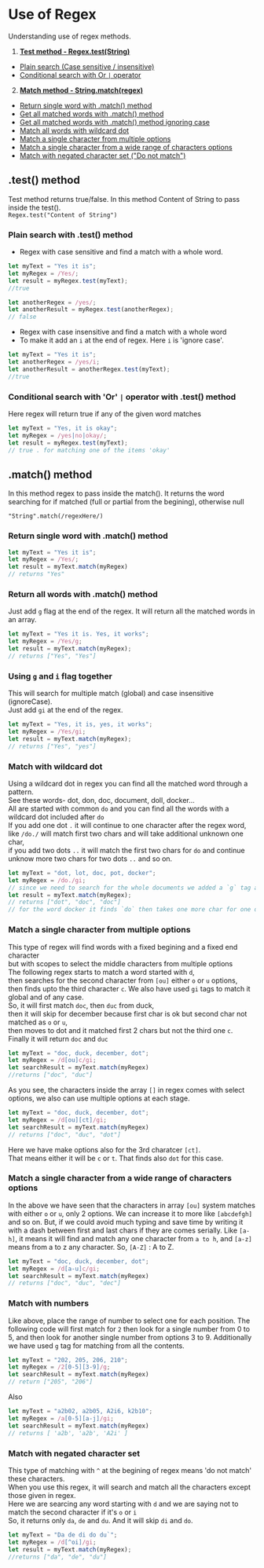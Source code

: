 # Use of Regex
Understanding use of regex methods.

1. **[Test method - Regex.test(String)](#test-method)**
  * [Plain search (Case sensitive / insensitive)](#plain-search-with-test-method)
  * [Conditional search with Or `|` operator](#conditional-search-with-or--operator-with-test-method)
2. **[Match method - String.match(regex)](#match-method)**
  * [Return single word with .match() method](#return-single-word-with-match-method)
  * [Get all matched words with .match() method](#retrun-all-words-with-match-method)
  * [Get all matched words with .match() method ignoring case](#using-g-and-i-flag-together)
  * [Match all words with wildcard dot](#match-with-wildcard-dot)
  * [Match a single character from multiple options](#match-a-single-character-from-multiple-options)
  * [Match a single character from a wide range of characters options](#match-a-single-character-from-a-wide-range-of-characters-options)
  * [Match with negated character set ("Do not match")](#match-with-negated-character-set)



## .test() method
Test method returns true/false.
In this method Content of String to pass inside the test().  
`Regex.test("Content of String")` 

### Plain search with .test() method
* Regex with case sensitive and find a match with a whole word.

```javascript
let myText = "Yes it is";
let myRegex = /Yes/;
let result = myRegex.test(myText);
//true

let anotherRegex = /yes/;
let anotherResult = myRegex.test(anotherRegex);
// false
```
* Regex with case insensitive and find a match with a whole word
* To make it add an `i` at the end of regex. Here `i` is 'ignore case'.

```javascript
let myText = "Yes it is";
let anotherRegex = /yes/i;
let anotherResult = anotherRegex.test(myText);
//true
```

### Conditional search with 'Or' `|` operator with .test() method
Here regex will return true if any of the given word matches

```javascript
let myText = "Yes, it is okay";
let myRegex = /yes|no|okay/;
let result = myRegex.test(myText);
// true . for matching one of the items 'okay'

```


## .match() method
In this method regex to pass inside the match(). It returns the word searching for if matched (full or partial from the begining), otherwise null

`"String".match(/regexHere/)`
### Return single word with .match() method
```javascript
let myText = "Yes it is";
let myRegex = /Yes/;
let result = myText.match(myRegex)
// returns "Yes"

```
### Return all words with .match() method
Just add `g` flag at the end of the regex. It will return all the matched words in an array.

```javascript
let myText = "Yes it is. Yes, it works";
let myRegex = /Yes/g;
let result = myText.match(myRegex);
// returns ["Yes", "Yes"]
```

### Using `g` and `i` flag together
This will search for multiple match (global) and case insensitive (ignoreCase). <br>
Just add `gi` at the end of the regex.

```javascript
let myText = "Yes, it is, yes, it works";
let myRegex = /Yes/gi;
let result = myText.match(myRegex);
// returns ["Yes", "yes"]
```
### Match with wildcard dot
Using a wildcard dot in regex you can find all the matched word through a pattern. <br>
See these words- dot, don, doc, document, doll, docker... <br>
All are started with common `do` and you can find all the words with a wildcard dot included after `do`<br>
If you add one dot `.` it will continue to one character after the regex word, like `/do./`  will match first two chars and will take additional unknown one char, <br> 
if you add two dots `..` it will match the first two chars for `do` and continue unknow more two chars for two dots `..` and so on.  

```javascript
let myText = "dot, lot, doc, pot, docker";
let myRegex = /do./gi; 
// since we need to search for the whole documents we added a `g` tag and then we wanted to match any case with `i` tag
let result = myText.match(myRegex);
// returns ["dot", "doc", "doc"] 
// for the word docker it finds `do` then takes one more char for one dot `.` so it takes `doc` from docker
```

### Match a single character from multiple options
This type of regex will find words with a fixed begining and a fixed end character <br> 
but with scopes to select the middle characters from multiple options <br>
The following regex starts to match a word started with `d`, <br>
then searches for the second character from `[ou]` either `o` or `u` options, <br> 
then finds upto the third character `c`. We also have used `gi` tags to match it global and of any case. <br>
So, it will first match `doc`, then `duc` from duck, <br> 
then it will skip for december because first char is ok but second char not matched as `o` or `u`, <br>
then moves to dot and it matched first 2 chars but not the third one `c`. <br>
Finally it will return `doc` and `duc`

```javascript
let myText = "doc, duck, december, dot";
let myRegex = /d[ou]c/gi; 
let searchResult = myText.match(myRegex)
//returns ["doc", "duc"]
```
As you see, the characters inside the array `[]` in regex comes with select options, we also can use multiple options at each stage.

```javascript
let myText = "doc, duck, december, dot";
let myRegex = /d[ou][ct]/gi; 
let searchResult = myText.match(myRegex)
// returns ["doc", "duc", "dot"]
```

Here we have make options also for the 3rd charatcer `[ct]`. <br>
That means either it will be `c` or `t`. That finds also `dot` for this case.

### Match a single character from a wide range of characters options
In the above we have seen that the characters in array `[ou]` system matches with either `o` or `u`, only 2 options. We can increase it to more like `[abcdefgh]` and so on. But, if we could avoid much typing and save time by writing it with a dash between first and last chars if they are comes serially. Like `[a-h]`, it means it will find and match any one character from `a to h`, and `[a-z]` means from a to z any character. So, `[A-Z]` :  A to Z. 

```javascript
let myText = "doc, duck, december, dot";
let myRegex = /d[a-u]c/gi; 
let searchResult = myText.match(myRegex)
// returns ["doc", "duc", "dec"]
```

### Match with numbers
Like above, place the range of number to select one for each position. The following code will first match for `2` then look for a single number from 0 to 5, and then look for another single number from options 3 to 9. Additionally we have used `g` tag for matching from all the contents. 

```javascript
let myText = "202, 205, 206, 210";
let myRegex = /2[0-5][3-9]/g; 
let searchResult = myText.match(myRegex)
// return ["205", "206"]
```
Also
```javascript
let myText = "a2b02, a2b05, A2i6, k2b10";
let myRegex = /a[0-5][a-j]/gi; 
let searchResult = myText.match(myRegex)
// returns [ 'a2b', 'a2b', 'A2i' ]
```

### Match with negated character set
This type of matching with `^` at the begining of regex means 'do not match' these characters.<br>
When you use this regex, it will search and match all the characters except those given in regex. <br>
Here we are searcing any word starting with `d` and we are saying not to match the second character if it's `o` or `i`<br>
So, it returns only `da`, `de` and `du`. And it will skip `di` and `do`.


```javascript
let myText = "Da de di do du`";
let myRegex = /d[^oi]/gi;
let result = myText.match(myRegex);
//returns ["da", "de", "du"]
```
